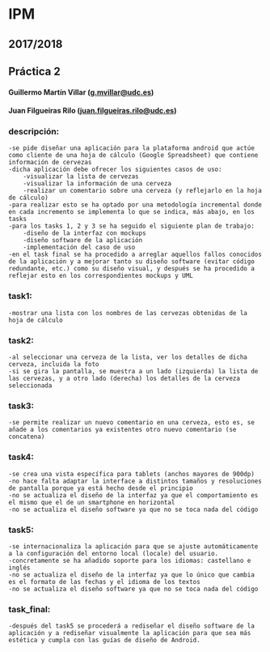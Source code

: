 # IPM

## 2017/2018

## Práctica 2

#### Guillermo Martín Villar (g.mvillar@udc.es)

#### Juan Filgueiras Rilo (juan.filgueiras.rilo@udc.es)

### descripción:
	-se pide diseñar una aplicación para la plataforma android que actúe como cliente de una hoja de cálculo (Google Spreadsheet) que contiene información de cervezas
	-dicha aplicación debe ofrecer los siguientes casos de uso:
		-visualizar la lista de cervezas
		-visualizar la información de una cerveza
		-realizar un comentario sobre una cerveza (y reflejarlo en la hoja de cálculo)
	-para realizar esto se ha optado por una metodología incremental donde en cada incremento se implementa lo que se indica, más abajo, en los tasks
	-para los tasks 1, 2 y 3 se ha seguido el siguiente plan de trabajo:
		-diseño de la interfaz con mockups
		-diseño software de la aplicación
		-implementación del caso de uso
	-en el task final se ha procedido a arreglar aquellos fallos conocidos de la aplicación y a mejorar tanto su diseño software (evitar código redundante, etc.) como su diseño visual, y después se ha procedido a reflejar esto en los correspondientes mockups y UML

### task1: 
	-mostrar una lista con los nombres de las cervezas obtenidas de la hoja de cálculo

### task2: 
	-al seleccionar una cerveza de la lista, ver los detalles de dicha cerveza, incluida la foto
	-si se gira la pantalla, se muestra a un lado (izquierda) la lista de las cervezas, y a otro lado (derecha) los detalles de la cerveza seleccionada

### task3:
	-se permite realizar un nuevo comentario en una cerveza, esto es, se añade a los comentarios ya existentes otro nuevo comentario (se concatena)

### task4:
	-se crea una vista específica para tablets (anchos mayores de 900dp)
	-no hace falta adaptar la interface a distintos tamaños y resoluciones de pantalla porque ya está hecho desde el principio
	-no se actualiza el diseño de la interfaz ya que el comportamiento es el mismo que el de un smartphone en horizontal
	-no se actualiza el diseño software ya que no se toca nada del código

### task5:
	-se internacionaliza la aplicación para que se ajuste automáticamente a la configuración del entorno local (locale) del usuario.
	-concretamente se ha añadido soporte para los idiomas: castellano e inglés
	-no se actualiza el diseño de la interfaz ya que lo único que cambia es el formato de las fechas y el idioma de los textos
	-no se actualiza el diseño software ya que no se toca nada del código

### task_final:
	-después del task5 se procederá a rediseñar el diseño software de la aplicación y a rediseñar visualmente la aplicación para que sea más estética y cumpla con las guías de diseño de Android.